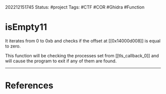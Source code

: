 202212151745
Status: #project
Tags: #CTF #COR #Ghidra #Function 

# isEmpty11

It iterates from 0 to 0xb and checks if the offset at [[0x14000d008]] is equal to zero.

This function will be checking the processes set from [[tls_callback_0]] and will cause the program to exit if any of them are found.



---
# References